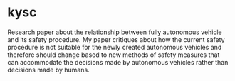 # kysc

Research paper about the relationship between fully autonomous vehicle and its safety procedure. My paper critiques about how the current safety procedure is not suitable for the newly created autonomous vehicles and therefore should change based to new methods of safety measures that can accommodate the decisions made by autonomous vehicles rather than decisions made by humans.
